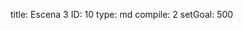 title:          Escena 3
ID:             10
type:           md
compile:        2
setGoal:        500


